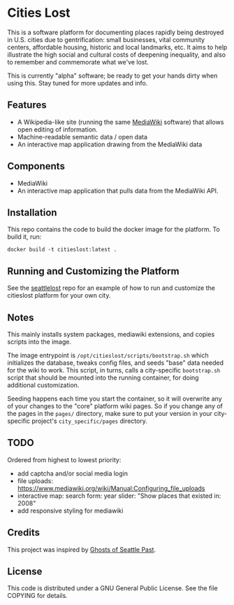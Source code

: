 
# Cities Lost

This is a software platform for documenting places rapidly being
destroyed in U.S. cities due to gentrification: small businesses,
vital community centers, affordable housing, historic and local
landmarks, etc. It aims to help illustrate the high social and
cultural costs of deepening inequality, and also to remember and
commemorate what we've lost.

This is currently "alpha" software; be ready to get your hands dirty
when using this. Stay tuned for more updates and info.

## Features

* A Wikipedia-like site (running the same
  [MediaWiki](http://mediawiki.org) software) that allows open editing
  of information.
* Machine-readable semantic data / open data
* An interactive map application drawing from the MediaWiki data

## Components

* MediaWiki
* An interactive map application that pulls data from the MediaWiki API.

## Installation

This repo contains the code to build the docker image for the
platform. To build it, run:

```
docker build -t citieslost:latest .
```

## Running and Customizing the Platform

See the [seattlelost](https://github.com/codeforkjeff/seattlelost)
repo for an example of how to run and customize the citieslost
platform for your own city.

## Notes

This mainly installs system packages, mediawiki extensions, and copies
scripts into the image.

The image entrypoint is `/opt/citieslost/scripts/bootstrap.sh` which
initializes the database, tweaks config files, and seeds "base" data
needed for the wiki to work. This script, in turns, calls a
city-specific `bootstrap.sh` script that should be mounted into the
running container, for doing additional customization.

Seeding happens each time you start the container, so it will
overwrite any of your changes to the "core" platform wiki pages. So if
you change any of the pages in the `pages/` directory, make sure to put
your version in your city-specific project's `city_specific/pages`
directory.

## TODO

Ordered from highest to lowest priority:

- add captcha and/or social media login
- file uploads: https://www.mediawiki.org/wiki/Manual:Configuring_file_uploads
- interactive map: search form: year slider: "Show places that existed in: 2008"
- add responsive styling for mediawiki

## Credits

This project was inspired by [Ghosts of Seattle Past](http://www.seattleghosts.com/).

## License

This code is distributed under a GNU General Public License. See the file COPYING for details.
